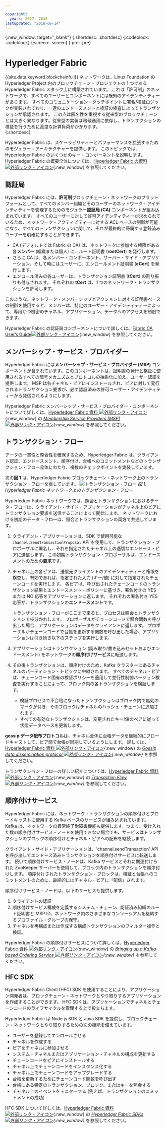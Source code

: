 ```yaml
---

copyright:
  years: 2017, 2018
lastupdated: "2018-06-14"
---
```


{:new_window: target="_blank"}
{:shortdesc: .shortdesc}
{:codeblock: .codeblock}
{:screen: .screen}
{:pre: .pre}


# Hyperledger Fabric
{{site.data.keyword.blockchainfull}} ネットワークは、Linux Foundation の Hyperledger Project 内のブロックチェーン・プロジェクトの 1 つである Hyperledger Fabric スタック上に構築されています。  これは「許可制」のネットワークで、すべてのユーザーとコンポーネントには既知のアイデンティティーがあります。  すべてのコミュニケーション・タッチポイントに署名/検証ロジックが実装されており、一連のエンドースメントと検証の検査によってトランザクションが承認されます。  この点は匿名性を重視する従来型のブロックチェーンとは大きく異なります。従来型の実装は暗号通貨に依存し、トランザクションの検証を行うために高度な計算負荷がかかります。  
{:shortdesc}

Hyperledger Fabric は、スケーラビリティーとパフォーマンスを拡張するためのモジュラー・アーキテクチャーを提供します。  このトピックでは、Hyperledger Fabric のいくつかのキー・コンポーネントを説明します。  Hyperledger Fabric の概要全体については、[Hyperledger Fabric の資料 ![外部リンク・アイコン](../images/external_link.svg "外部リンク・アイコン")](http://hyperledger-fabric.readthedocs.io/en/latest/){:new_window} を参照してください。  

## 認証局  
Hyperledger Fabric には、**許可制**ブロックチェーン・ネットワークのプラットフォームとして、すべてのメンバー組織とそのユーザーのネットワーク・アイデンティティーを管理するためのモジュラー**認証局 (CA)** コンポーネントが組み込まれています。 すべてのユーザーに対して許可アイデンティティーが求められているため、ネットワーク・アクティビティーに対する ACL ベースの制御が可能になり、すべてのトランザクションに関して、それが最終的に帰属する登録済みユーザーを明確にすることができます。  
* CA (デフォルトでは Fabric の CA) は、ネットワークに参加する権限がある各**メンバー** (組織または個人) に、ルート証明書 (**rootCert**) を発行します。
* さらに CA は、各メンバー・コンポーネント、サーバー・サイド・アプリケーション、そして時にはユーザーに、エンロールメント証明書 (**eCert**) を発行します。
* エンロール済みの各ユーザーは、トランザクション証明書 (**tCert**) の割り振りも付与されます。  それぞれの **tCert** は、1 つのネットワーク・トランザクションを許可します。

このような、ネットワーク・メンバーシップとアクションに対する証明書ベースの制御を使用すると、メンバーは、特定のユーザー・アイデンティティーによって、専用かつ機密のチャネル、アプリケーション、データへのアクセスを制限できます。

Hyperledger Fabric の認証局コンポーネントについて詳しくは、[Fabric CA User’s Guide![外部リンク・アイコン](../images/external_link.svg "外部リンク・アイコン")](http://hyperledger-fabric-ca.readthedocs.io/en/latest/){:new_window} を参照してください。

## メンバーシップ・サービス・プロバイダー  
Hyperledger Fabric には**メンバーシップ・サービス・プロバイダー (MSP)** コンポーネントが含まれています。このコンポーネントは、証明書の発行と検証に使用されるすべての暗号メカニズムとプロトコルの抽象化に加え、ユーザー認証を提供します。  MSP は各チャネル・ピアにインストールされ、ピアに対して発行されるトランザクション要求が、必ず認証済みの許可ユーザー・アイデンティティーから発信されるようにします。

Hyperledger Fabric メンバーシップ・サービス・プロバイダー・コンポーネントについて詳しくは、[Hyperledger Fabric 資料 ![外部リンク・アイコン](../images/external_link.svg "外部リンク・アイコン")](http://hyperledger-fabric.readthedocs.io/en/latest/){:new_window} の *[Membership Service Providers (MSP) ![外部リンク・アイコン](../images/external_link.svg "外部リンク・アイコン")](http://hyperledger-fabric.readthedocs.io/en/latest/msp.html){:new_window}* を参照してください。

## トランザクション・フロー  
データの一貫性と整合性を確保するため、Hyperledger Fabric は、クライアント認証、エンドースメント、順序付け、台帳へのコミットメントなどのトランザクション・フロー全体にわたり、複数のチェックポイントを実装しています。

次の**図 1** は、Hyperledger Fabric ブロックチェーン・ネットワーク上のトランザクション・フローを表しています。
![トランザクション・フロー](../images/v10_txflow.png "Hyperledger Fabric ネットワーク上のトランザクション・フロー")
*図 1. Hyperledger Fabric ネットワーク上のトランザクション・フロー*

Hyperledger Fabric ネットワークでは、照会とトランザクションにおけるデータ・フローは、クライアント・サイド・アプリケーションがチャネル上のピアにトランザクション要求を送信することによって開始します。 ネットワークにおける初期のデータ・フローは、照会とトランザクションの両方で共通しています。

1. クライアント・アプリケーションは、SDK で使用可能な `channel.SendTransactionProposal` API を使用して、トランザクション・プロポーザルに署名し、それを指定されたチャネル上の適切なエンドース・ピアに送信します。  この初期トランザクション・プロポーザルは、エンドースメントのための**要求**です。  
2. チャネル上の各ピアは、送信元クライアントのアイデンティティーと権限を検査し、有効であれば、指定された入力 (キー/値) に対して指定されたチェーンコードを実行します。  各ピアは、呼び出されたチェーンコードのトランザクション結果とエンドースメント・ポリシーに基づき、署名付きの YES または NO 応答をアプリケーションに返します。  それぞれの署名付き YES 応答が、トランザクションの**エンドースメント**です。

	トランザクション・フローがここまで来ると、プロセスは照会とトランザクションで枝分かれします。  プロポーザルがチェーンコードで照会関数を呼び出した場合、アプリケーションはデータをクライアントに返します。  プロポーザルがチェーンコードで台帳を更新する関数を呼び出した場合、アプリケーションは引き続き以下のステップを実行します。  
3. アプリケーションはトランザクション (読み取り/書き込みセットおよびエンドースメント) をネットワークの**順序付けサービス**に転送します。  
4. その後トランザクションは、順序付けのため、Kafka クラスターにあるチャネルのパーティション・トピックに中継されます。  すべてのチャネル・ピアは、チェーンコード固有の検証ポリシーを適用して並行性制御バージョン検査を実行することによって、ブロック内の各トランザクションを検証します。  
	* 検証プロセスで不合格になったトランザクションはブロック内で無効のマークが付き、そのブロックはチャネルのハッシュ・チェーンに追加されます。  
	* すべての有効なトランザクションは、変更されたキー/値のペアに従って状態データベースを更新します。  

**gossip データ配布プロトコル**は、チャネル全体に台帳データを継続的にブロードキャストして、ピア間で台帳が同期しているようにします。  詳しくは、[Hyperledger Fabric 資料 ![外部リンク・アイコン](../images/external_link.svg "外部リンク・アイコン")](http://hyperledger-fabric.readthedocs.io/en/latest/){:new_window} の *[Gossip data dissemination protocol ![外部リンク・アイコン](../images/external_link.svg "外部リンク・アイコン")](http://hyperledger-fabric.readthedocs.io/en/latest/gossip.html){:new_window}* を参照してください。

トランザクション・フローの詳しい紹介については、[Hyperledger Fabric 資料 ![外部リンク・アイコン](../images/external_link.svg "外部リンク・アイコン")](http://hyperledger-fabric.readthedocs.io/en/latest/){:new_window} の *[Transaction Flow![外部リンク・アイコン](../images/external_link.svg "外部リンク・アイコン")](http://hyperledger-fabric.readthedocs.io/en/latest/txflow.html){:new_window}* を参照してください。  

## 順序付けサービス
Hyperledger Fabric には、ネットワーク・トランザクションの順序付けとブロードキャストに使用する Kafka ベースのサービスが組み込まれています。 Kafka は、ネットワークの異常終了耐障害機能も提供します。つまり、受け入れた数の順序付けサービス・ノードを使用できない場合でも、サービスはトランザクションのブロックの順序付けとチャネル・ピアへの配布を継続します。

クライアント・サイド・アプリケーションは、'channel.sendTransaction' API を呼び出してエンドース済みトランザクションを順序付けサービスに転送します。 続いて順序付けサービス・ノードは、Kafka サービスとそれに関連付けられた ZooKeeper サーバーを使用して、ブロック内のトランザクションを順序付けします。 順序付けされたトランザクション・ブロックは、検証と台帳へのコミットメントのために、最終的にはチャネル・ピアに「配信」されます。

順序付けサービス・ノードは、以下のサービスも提供します。
1. クライアントの認証
2. 順序付けサービス構成を定義するシステム・チェーン、認証済み組織のルート証明書と MSP ID、ネットワーク内のさまざまなコンソーシアムを格納するプロファイル・グループの保守。
3. チャネルを再構成または作成する構成トランザクションのフィルター操作と検証。  

Hyperledger Fabric の順序付けサービスについて詳しくは、[Hyperledger Fabric 資料 ![外部リンク・アイコン](../images/external_link.svg "外部リンク・アイコン")](http://hyperledger-fabric.readthedocs.io/en/latest/){:new_window} の *[Bringing up a Kafka-based Ordering Service ![外部リンク・アイコン](../images/external_link.svg "外部リンク・アイコン")](http://hyperledger-fabric.readthedocs.io/en/latest/kafka.html){:new_window}* を参照してください。

## HFC SDK
Hyperledger Fabric Client (HFC) SDK を使用することにより、アプリケーション開発者は、ブロックチェーン・ネットワークとやり取りするアプリケーションを作成することができます。 HFC SDK は、アプリケーションでチャネルとチェーンコードのライフサイクルを管理する上で役立ちます。

Hyperledger Fabric は Node.js SDK と Java SDK を提供し、ブロックチェーン・ネットワークとやり取りするための次の機能を備えています。
* ユーザーを登録してエンロールさせる
* チャネルを作成する
* ピアをチャネルに参加させる
* システム・チャネルまたはアプリケーション・チャネルの構成を更新する
* チェーンコードをピアにインストールする
* チャネル上でチェーンコードをインスタンス化する
* チャネル上でチェーンコードをアップグレードする
* 台帳を更新するためにチェーンコード関数を呼び出す
* 台帳にある特定のトランザクション、ブロック、またはキーを照会する
* チャネル上のイベントをモニターする (例えば、トランザクションのコミットメントの成功)

HFC SDK について詳しくは、[Hyperledger Fabric 資料 ![外部リンク・アイコン](../images/external_link.svg "外部リンク・アイコン")](http://hyperledger-fabric.readthedocs.io/en/latest/){:new_window} の *[Hyperledger Fabric SDKs ![外部リンク・アイコン](../images/external_link.svg "外部リンク・アイコン")](http://hyperledger-fabric.readthedocs.io/en/latest/fabric-sdks.html){:new_window}* を参照してください。
